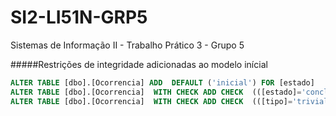 SI2-LI51N-GRP5
==============

Sistemas de Informação II - Trabalho Prático 3 - Grupo 5

#####Restrições de integridade adicionadas ao modelo inícial
```sql
ALTER TABLE [dbo].[Ocorrencia] ADD  DEFAULT ('inicial') FOR [estado]
ALTER TABLE [dbo].[Ocorrencia]  WITH CHECK ADD CHECK  (([estado]='concluído' OR [estado]='cancelado' OR [estado]='recusado' OR [estado]='em resolução' OR [estado]='em processamento' OR [estado]='inicial'))
ALTER TABLE [dbo].[Ocorrencia]  WITH CHECK ADD CHECK  (([tipo]='trivial' OR [tipo]='crítico' OR [tipo]='urgente'))
```
